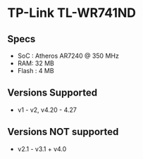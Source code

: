 # TP-Link TL-WR741ND

## Specs

* SoC : Atheros AR7240 @ 350 MHz
* RAM: 32 MB
* Flash : 4 MB

## Versions Supported 

* v1 - v2, v4.20 - 4.27 

## Versions **NOT** supported

* v2.1 - v3.1 + v4.0
